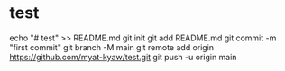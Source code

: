 # test
echo "# test" >> README.md
git init
git add README.md
git commit -m "first commit"
git branch -M main
git remote add origin https://github.com/myat-kyaw/test.git
git push -u origin main

